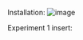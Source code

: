 Installation:
![image](https://github.com/user-attachments/assets/3b54f27d-0df5-419f-8e6e-8faf74fc7d1f)

Experiment 1 insert:





